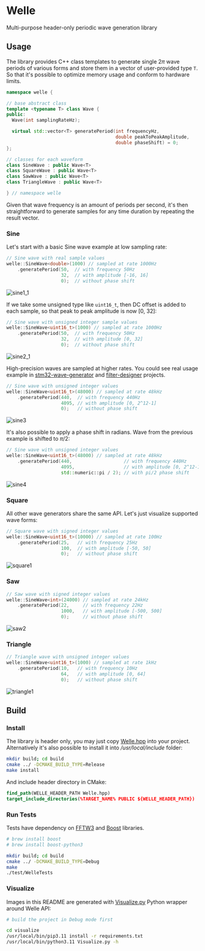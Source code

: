 # Welle

Multi-purpose header-only periodic wave generation library

## Usage

The library provides C++ class templates to generate single $2 \pi$ wave periods of various forms and store them in a vector of user-provided type `T`. So that it's possible to optimize memory usage and conform to hardware limits.

```C++
namespace welle {

// base abstract class
template <typename T> class Wave {
public:
  Wave(int samplingRateHz);

  virtual std::vector<T> generatePeriod(int frequencyHz, 
                                        double peakToPeakAmplitude, 
                                        double phaseShift) = 0;
};

// classes for each waveform
class SineWave : public Wave<T>
class SquareWave : public Wave<T>
class SawWave : public Wave<T>
class TriangleWave : public Wave<T>

} // namespace welle
```

Given that wave frequency is an amount of periods per second, it's then straightforward to generate samples for any time duration by repeating the result vector.

### Sine

Let's start with a basic Sine wave example at low sampling rate:

```C++
// Sine wave with real sample values
welle::SineWave<double>(1000) // sampled at rate 1000Hz
    .generatePeriod(50,  // with frequency 50Hz
                    32,  // with amplitude [-16, 16]
                    0);  // without phase shift
```

![sine1_1](https://github.com/frolovilya/Welle/assets/271293/5c67652e-33a0-4325-8854-777807af6551)

If we take some unsigned type like `uint16_t`, then DC offset is added to each sample, so that peak to peak amplitude is now [0, 32]:

```C++
// Sine wave with unsigned integer sample values
welle::SineWave<uint16_t>(1000) // sampled at rate 1000Hz
    .generatePeriod(50,  // with frequency 50Hz
                    32,  // with amplitude [0, 32]
                    0);  // without phase shift
```

![sine2_1](https://github.com/frolovilya/Welle/assets/271293/361a5e98-b58b-4d81-bdf6-f2369f9cce10)

High-precision waves are sampled at higher rates. You could see real usage example in [stm32-wave-generator](https://github.com/frolovilya/stm32-wave-generator) and [filter-designer](https://github.com/frolovilya/filter-designer) projects.

```C++
// Sine wave with unsigned integer values
welle::SineWave<uint16_t>(48000) // sampled at rate 48kHz
    .generatePeriod(440,  // with frequency 440Hz
                    4095, // with amplitude [0, 2^12-1]
                    0);   // without phase shift
```

![sine3](https://github.com/frolovilya/Welle/assets/271293/3b03e142-bf53-45fa-b1bd-8b8849af4f87)

It's also possible to apply a phase shift in radians. Wave from the previous example is shifted to $\pi / 2$:

```C++
// Sine wave with unsigned integer values
welle::SineWave<uint16_t>(48000) // sampled at rate 48kHz
    .generatePeriod(440,                   // with frequency 440Hz
                    4095,                  // with amplitude [0, 2^12-1]
                    std::numeric::pi / 2); // with pi/2 phase shift
```

![sine4](https://github.com/frolovilya/Welle/assets/271293/1c5982b4-8386-41b7-9fc6-4654f812fecb)

### Square

All other wave generators share the same API. Let's just visualize supported wave forms:

```C++
// Square wave with signed integer values
welle::SineWave<uint16_t>(10000) // sampled at rate 100Hz
    .generatePeriod(25,   // with frequency 25Hz
                    100,  // with amplitude [-50, 50]
                    0);   // without phase shift
```

![square1](https://github.com/frolovilya/Welle/assets/271293/0c6d8e8c-b7dd-4010-988a-33e811e13db0)

### Saw

```C++
// Saw wave with signed integer values
welle::SineWave<int>(24000) // sampled at rate 24kHz
    .generatePeriod(22,     // with frequency 22Hz
                    1000,   // with amplitude [-500, 500]
                    0);     // without phase shift
```

![saw2](https://github.com/frolovilya/Welle/assets/271293/a1521d0d-a379-4b7d-88c5-eb8a5dfc5370)

### Triangle

```C++
// Triangle wave with unsigned integer values
welle::SineWave<uint16_t>(1000) // sampled at rate 1kHz
    .generatePeriod(10,   // with frequency 10Hz
                    64,   // with amplitude [0, 64]
                    0);   // without phase shift
```

![triangle1](https://github.com/frolovilya/Welle/assets/271293/0d072fe9-22d4-4c98-859b-746ef1e339a8)

## Build

### Install

The library is header only, you may just copy [Welle.hpp](/include/Welle.hpp) into your project. Alternatively it's also possible to install it into _/usr/local/include_ folder:

```sh
mkdir build; cd build
cmake ../ -DCMAKE_BUILD_TYPE=Release
make install
```
And include header directory in CMake:

```cmake
find_path(WELLE_HEADER_PATH Welle.hpp)
target_include_directories(%TARGET_NAME% PUBLIC ${WELLE_HEADER_PATH})
```

### Run Tests
Tests have dependency on [FFTW3](https://www.fftw.org/download.html) and [Boost](https://www.boost.org/) libraries.

```sh
# brew install boost
# brew install boost-python3

mkdir build; cd build
cmake ../ -DCMAKE_BUILD_TYPE=Debug
make
./test/WelleTests
```

### Visualize

Images in this README are generated with [Visualize.py](/visualize/Visualize.py) Python wrapper around Welle API:

```sh
# build the project in Debug mode first

cd visualize
/usr/local/bin/pip3.11 install -r requirements.txt
/usr/local/bin/python3.11 Visualize.py -h
```
